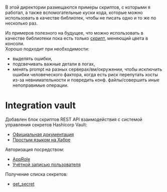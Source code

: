 В этой директории размещаются примеры скриптов, с которыми я работал, а также вспомогательные куски кода, которые можно использовать в качестве библиотек, чтобы не писать одно и то же по несколько раз.<br>

Из примеров полезного на будущее, что можно использовать в качестве библиотеки пока есть только [скрипт](colour_demo.sh), меняющий цвета в консоли.<br>
Хорошо подходит при необходимости:
* выделять ошибки, 
* подсвечивать важные детали в логах,
* менять prompt на разных серверах/вм/окружении, чтобы исключить ошибки человеческого фактора, когда есть риск перепутать хосты из-за невнимательности и повредить конф. файлы/совершить иные непоправимые операции.

# Integration vault
Добавлен блок скриптов REST API взаимодействия с системой управления секретов Hashicorp Vault:<br>
* [Официальная документация](https://developer.hashicorp.com/vault/docs/what-is-vault)
* [Простым языком на Хабре](https://habr.com/ru/companies/jetinfosystems/articles/762194/)

Авторизация посредством:
* [AppRole](integration_vault/approle_login.sh)
* [Учётной записью пользователя](integration_vault/uz_login.sh)

Получение списка секретов:
* [get_secret](integration_vault/get_secret.sh)
